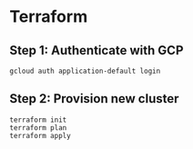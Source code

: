 # Terraform

## Step 1: Authenticate with GCP
```shell
gcloud auth application-default login
```

## Step 2: Provision new cluster
```
terraform init
terraform plan
terraform apply
```